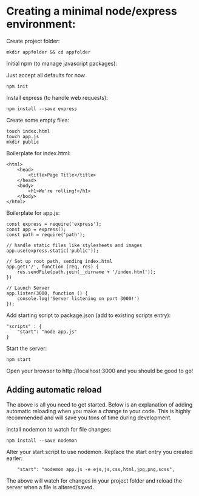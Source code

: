 # Creating a minimal node/express environment:

Create project folder:

```
mkdir appfolder && cd appfolder
```

Initial npm (to manage javascript packages):

Just accept all defaults for now

```
npm init
```

Install express (to handle web requests):

```
npm install --save express
```

Create some empty files:

```
touch index.html
touch app.js
mkdir public
```

Boilerplate for index.html:

```
<html>
	<head>
		<title>Page Title</title>
	</head>
	<body>
		<h1>We're rolling!</h1>
	</body>
</html>
```

Boilerplate for app.js:

```
const express = require('express');
const app = express();
const path = require('path');

// handle static files like stylesheets and images
app.use(express.static('public'));

// Set up root path, sending index.html
app.get('/', function (req, res) {
	res.sendFile(path.join(__dirname + '/index.html'));
})

// Launch Server
app.listen(3000, function () {
	console.log('Server listening on port 3000!')
});
```

Add starting script to package.json (add to existing scripts entry):

```
"scripts" : {
	"start": "node app.js"
}
```

Start the server:

```
npm start
```

Open your browser to http://localhost:3000 and you should be good to go!

## Adding automatic reload

The above is all you need to get started. Below is an explanation of adding
automatic reloading when you make a change to your code.  This is highly
recommended and will save you tons of time during development. 

Install nodemon to watch for file changes:

```
npm install --save nodemon
```

Alter your start script to use nodemon. Replace the start entry you created earler:

```
    "start": "nodemon app.js -e ejs,js,css,html,jpg,png,scss",
```

The above will watch for changes in your project folder and reload the server
when a file is altered/saved.





